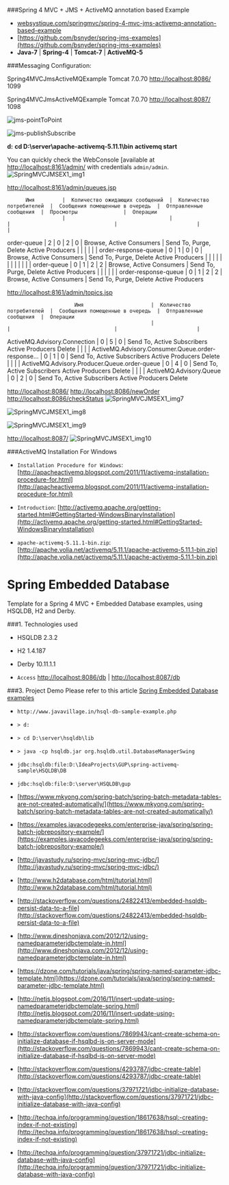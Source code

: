 ###Spring 4 MVC + JMS + ActiveMQ annotation based Example

* [websystique.com/springmvc/spring-4-mvc-jms-activemq-annotation-based-example](http://websystique.com/springmvc/spring-4-mvc-jms-activemq-annotation-based-example/)
* [https://github.com/bsnyder/spring-jms-examples](https://github.com/bsnyder/spring-jms-examples)
* **Java-7** | **Spring-4** | **Tomcat-7** | **ActiveMQ-5**

###Messaging Configuration:

Spring4MVCJmsActiveMQExample
Tomcat 7.0.70
[http://localhost:8086/](http://localhost:8086/)
1099

Spring4MVCJmsActiveMQExample
Tomcat 7.0.70
[http://localhost:8087/](http://localhost:8087/)
1098


![jms-pointToPoint](http://websystique.com/wp-content/uploads/2016/06/jms-pointToPoint.gif)

![jms-publishSubscribe](http://websystique.com/wp-content/uploads/2016/06/jms-publishSubscribe.gif)


**d:**
**cd D:\server\apache-activemq-5.11.1\bin**
**activemq start**


You can quickly check the WebConsole [available at [http://localhost:8161/admin/](http://localhost:8161/admin/) with credentials `admin/admin`.
![SpringMVCJMSEX1_img1](http://websystique.com/wp-content/uploads/2016/06/SpringMVCJMSEX1_img1.png)

[http://localhost:8161/admin/queues.jsp](http://localhost:8161/admin/queues.jsp)

          Имя         |  Количество ожидающих сообщений  |  Количество потребителей  |  Сообщения помещенные в очередь  |  Отправленные сообщения  |  Просмотры               |  Операции
                      |                                  |                           |                                  |                          |                          |
 order-queue          | 2                                | 0                         | 2                                | 0                        | Browse, Active Consumers | Send To, Purge, Delete
                                                                                                                                                     Active Producers
                      |                                  |                           |                                  |                          |                          |
 order-response-queue | 0                                | 1                         | 0                                | 0                        | Browse, Active Consumers | Send To, Purge, Delete
                                                                                                                                                     Active Producers
                      |                                  |                           |                                  |                          |                          |
                      |                                  |                           |                                  |                          |                          |
 order-queue          | 0                                | 1                         | 2                                | 2                        | Browse, Active Consumers | Send To, Purge, Delete
                                                                                                                                                     Active Producers
                      |                                  |                           |                                  |                          |                          |
 order-response-queue | 0                                | 1                         | 2                                | 2                        | Browse, Active Consumers | Send To, Purge, Delete
                                                                                                                                                     Active Producers


[http://localhost:8161/admin/topics.jsp](http://localhost:8161/admin/topics.jsp)

                          Имя                      |  Количество потребителей  |  Сообщения помещенные в очередь  |  Отправленные сообщения  |  Операции
                                                   |                           |                                  |                          |
ActiveMQ.Advisory.Connection                       | 0                         | 5                                | 0                        | Send To, Active Subscribers
                                                                                                                                               Active Producers
                                                                                                                                               Delete
                                                   |                           |                                  |                          |
ActiveMQ.Advisory.Consumer.Queue.order-response... | 0                         | 1                                | 0                        | Send To, Active Subscribers
                                                                                                                                               Active Producers
                                                                                                                                               Delete
                                                   |                           |                                  |                          |
ActiveMQ.Advisory.Producer.Queue.order-queue       | 0                         | 4                                | 0                        | Send To, Active Subscribers
                                                                                                                                               Active Producers
                                                                                                                                               Delete
                                                   |                           |                                  |                          |
ActiveMQ.Advisory.Queue                            | 0                         | 2                                | 0                        | Send To, Active Subscribers
                                                                                                                                               Active Producers
                                                                                                                                               Delete


[http://localhost:8086/](http://localhost:8086/)
[http://localhost:8086/newOrder](http://localhost:8086/newOrder)
[http://localhost:8086/checkStatus](http://localhost:8086/checkStatus)
![SpringMVCJMSEX1_img7](http://websystique.com/wp-content/uploads/2016/06/SpringMVCJMSEX1_img7.png)

![SpringMVCJMSEX1_img8](http://websystique.com/wp-content/uploads/2016/06/SpringMVCJMSEX1_img8.png)

![SpringMVCJMSEX1_img9](http://websystique.com/wp-content/uploads/2016/06/SpringMVCJMSEX1_img9.png)

[http://localhost:8087/](http://localhost:8087/)
![SpringMVCJMSEX1_img10](http://websystique.com/wp-content/uploads/2016/06/SpringMVCJMSEX1_img10.png)


###ActiveMQ Installation For Windows

* `Installation Procedure for Windows`: [http://apacheactivemq.blogspot.com/2011/11/activemq-installation-procedure-for.html](http://apacheactivemq.blogspot.com/2011/11/activemq-installation-procedure-for.html)

* `Introduction`: [http://activemq.apache.org/getting-started.html#GettingStarted-WindowsBinaryInstallation](http://activemq.apache.org/getting-started.html#GettingStarted-WindowsBinaryInstallation)

* `apache-activemq-5.11.1-bin.zip`: [http://apache.volia.net/activemq/5.11.1/apache-activemq-5.11.1-bin.zip](http://apache.volia.net/activemq/5.11.1/apache-activemq-5.11.1-bin.zip)



Spring Embedded Database
===============================
Template for a Spring 4 MVC + Embedded Database examples, using HSQLDB, H2 and Derby.

###1. Technologies used
* HSQLDB 2.3.2
* H2 1.4.187
* Derby 10.11.1.1

* `Access` [http://localhost:8086/db](http://localhost:8086/db) | [http://localhost:8087/db](http://localhost:8087/db)

###3. Project Demo
Please refer to this article [Spring Embedded Database  examples](http://www.mkyong.com/spring/spring-embedded-database-examples/)


* ```http://www.javavillage.in/hsql-db-sample-example.php```
* ```> d:```
* ```> cd D:\server\hsqldb\lib```
* ```> java -cp hsqldb.jar org.hsqldb.util.DatabaseManagerSwing```
* ```jdbc:hsqldb:file:D:\IdeaProjects\GUP\spring-activemq-sample\HSQLDB\DB```
* ```jdbc:hsqldb:file:D:\server\HSQLDB\gup```

* [https://www.mkyong.com/spring-batch/spring-batch-metadata-tables-are-not-created-automatically/](https://www.mkyong.com/spring-batch/spring-batch-metadata-tables-are-not-created-automatically/)
* [https://examples.javacodegeeks.com/enterprise-java/spring/spring-batch-jobrepository-example/](https://examples.javacodegeeks.com/enterprise-java/spring/spring-batch-jobrepository-example/)
* [http://javastudy.ru/spring-mvc/spring-mvc-jdbc/](http://javastudy.ru/spring-mvc/spring-mvc-jdbc/)
* [http://www.h2database.com/html/tutorial.html](http://www.h2database.com/html/tutorial.html)
* [http://stackoverflow.com/questions/24822413/embedded-hsqldb-persist-data-to-a-file](http://stackoverflow.com/questions/24822413/embedded-hsqldb-persist-data-to-a-file)
* [http://www.dineshonjava.com/2012/12/using-namedparameterjdbctemplate-in.html](http://www.dineshonjava.com/2012/12/using-namedparameterjdbctemplate-in.html)
* [https://dzone.com/tutorials/java/spring/spring-named-parameter-jdbc-template.html](https://dzone.com/tutorials/java/spring/spring-named-parameter-jdbc-template.html)
* [http://netjs.blogspot.com/2016/11/insert-update-using-namedparameterjdbctemplate-spring.html](http://netjs.blogspot.com/2016/11/insert-update-using-namedparameterjdbctemplate-spring.html)

* [http://stackoverflow.com/questions/7869943/cant-create-schema-on-initialize-database-if-hsqlbd-is-on-server-mode](http://stackoverflow.com/questions/7869943/cant-create-schema-on-initialize-database-if-hsqlbd-is-on-server-mode)
* [http://stackoverflow.com/questions/4293787/jdbc-create-table](http://stackoverflow.com/questions/4293787/jdbc-create-table)
* [http://stackoverflow.com/questions/37971721/jdbc-initialize-database-with-java-config](http://stackoverflow.com/questions/37971721/jdbc-initialize-database-with-java-config)
* [http://techqa.info/programming/question/18617638/hsql:-creating-index-if-not-existing](http://techqa.info/programming/question/18617638/hsql:-creating-index-if-not-existing)
* [http://techqa.info/programming/question/37971721/jdbc-initialize-database-with-java-config](http://techqa.info/programming/question/37971721/jdbc-initialize-database-with-java-config)
